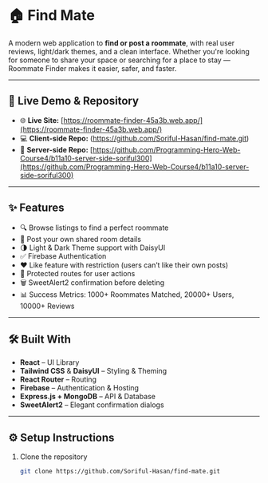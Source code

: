 # 🏠 Find Mate

A modern web application to **find or post a roommate**, with real user reviews, light/dark themes, and a clean interface. Whether you're looking for someone to share your space or searching for a place to stay — Roommate Finder makes it easier, safer, and faster.

---

## 🔗 Live Demo & Repository

- 🌐 **Live Site:** [https://roommate-finder-45a3b.web.app/](https://roommate-finder-45a3b.web.app/)
- 💻 **Client-side Repo:** (https://github.com/Soriful-Hasan/find-mate.git)
- 🔧 **Server-side Repo:** [https://github.com/Programming-Hero-Web-Course4/b11a10-server-side-soriful300](https://github.com/Programming-Hero-Web-Course4/b11a10-server-side-soriful300)
---

## ✨ Features

- 🔍 Browse listings to find a perfect roommate
- 📝 Post your own shared room details
- 🌗 Light & Dark Theme support with DaisyUI
- ✅ Firebase Authentication
- ❤️ Like feature with restriction (users can’t like their own posts)
- 🔐 Protected routes for user actions
- 🗑️ SweetAlert2 confirmation before deleting
- 📊 Success Metrics: 1000+ Roommates Matched, 20000+ Users, 10000+ Reviews

---

## 🛠️ Built With

- **React** – UI Library
- **Tailwind CSS** & **DaisyUI** – Styling & Theming
- **React Router** – Routing
- **Firebase** – Authentication & Hosting
- **Express.js + MongoDB** – API & Database
- **SweetAlert2** – Elegant confirmation dialogs

---

## ⚙️ Setup Instructions

1. Clone the repository
   ```bash
   git clone https://github.com/Soriful-Hasan/find-mate.git
   ```
